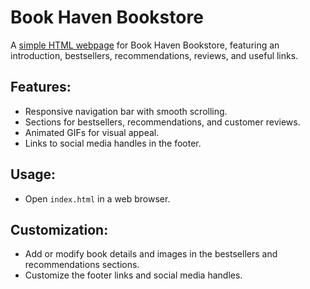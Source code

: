 # Book Haven Bookstore

A [simple HTML webpage](https://unnati026.github.io/Book-Haven/) for Book Haven Bookstore, featuring an introduction, bestsellers, recommendations, reviews, and useful links.

## Features:
- Responsive navigation bar with smooth scrolling.
- Sections for bestsellers, recommendations, and customer reviews.
- Animated GIFs for visual appeal.
- Links to social media handles in the footer.

## Usage:
- Open `index.html` in a web browser.

## Customization:
- Add or modify book details and images in the bestsellers and recommendations sections.
- Customize the footer links and social media handles.
